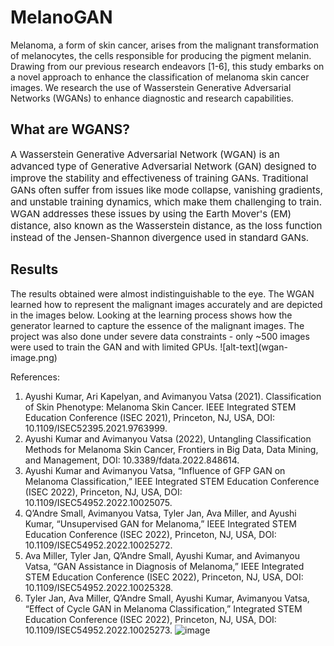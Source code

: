 # MelanoGAN
Melanoma, a form of skin cancer, arises from the malignant transformation of melanocytes, the cells responsible for producing the pigment melanin. Drawing from our previous research endeavors [1-6], this study embarks on a novel approach to enhance the classification of melanoma skin cancer images. We research the use of Wasserstein Generative Adversarial Networks (WGANs) to enhance diagnostic and research capabilities.

<h2> What are WGANS? </h2>
<p style="font-size: 15px;"> A Wasserstein Generative Adversarial Network (WGAN) is an advanced type of Generative Adversarial Network (GAN) designed to improve the stability and effectiveness of training GANs. Traditional GANs often suffer from issues like mode collapse, vanishing gradients, and unstable training dynamics, which make them challenging to train. WGAN addresses these issues by using the Earth Mover's (EM) distance, also known as the Wasserstein distance, as the loss function instead of the Jensen-Shannon divergence used in standard GANs. </p>

<h2> Results </h2>
The results obtained were almost indistinguishable to the eye. The WGAN learned how to represent the malignant images accurately and are depicted in the images below. Looking at the learning process shows how the generator learned to capture the essence of the malignant images. The project was also done under severe data constraints - only ~500 images were used to train the GAN and with limited GPUs.
![alt-text](wgan-image.png)



References:
1.	Ayushi Kumar, Ari Kapelyan, and Avimanyou Vatsa (2021). Classification of Skin Phenotype: Melanoma Skin Cancer. IEEE Integrated STEM Education Conference (ISEC 2021), Princeton, NJ, USA, DOI: 10.1109/ISEC52395.2021.9763999. 
2.	Ayushi Kumar and Avimanyou Vatsa (2022), Untangling Classification Methods for Melanoma Skin Cancer, Frontiers in Big Data, Data Mining, and Management, DOI: 10.3389/fdata.2022.848614. 
3.	Ayushi Kumar and Avimanyou Vatsa, “Influence of GFP GAN on Melanoma Classification,” IEEE Integrated STEM Education Conference (ISEC 2022), Princeton, NJ, USA, DOI: 10.1109/ISEC54952.2022.10025075. 
4.	Q’Andre Small, Avimanyou Vatsa, Tyler Jan, Ava Miller, and Ayushi Kumar, “Unsupervised GAN for Melanoma,” IEEE Integrated STEM Education Conference (ISEC 2022), Princeton, NJ, USA, DOI: 10.1109/ISEC54952.2022.10025272. 
5.	Ava Miller, Tyler Jan, Q’Andre Small, Ayushi Kumar, and Avimanyou Vatsa, “GAN Assistance in Diagnosis of Melanoma,” IEEE Integrated STEM Education Conference (ISEC 2022), Princeton, NJ, USA, DOI: 10.1109/ISEC54952.2022.10025328. 
6.	Tyler Jan, Ava Miller, Q’Andre Small, Ayushi Kumar, Avimanyou Vatsa, “Effect of Cycle GAN in Melanoma Classification,” Integrated STEM Education Conference (ISEC 2022), Princeton, NJ, USA, DOI: 10.1109/ISEC54952.2022.10025273.
![image](https://github.com/user-attachments/assets/5f8f8550-59aa-4736-91a9-1258c74e78f1)


